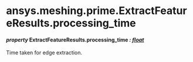 # ansys.meshing.prime.ExtractFeatureResults.processing_time



#### *property* ExtractFeatureResults.processing_time *: [float](https://docs.python.org/3.11/library/functions.html#float)*

Time taken for edge extraction.

<!-- !! processed by numpydoc !! -->
